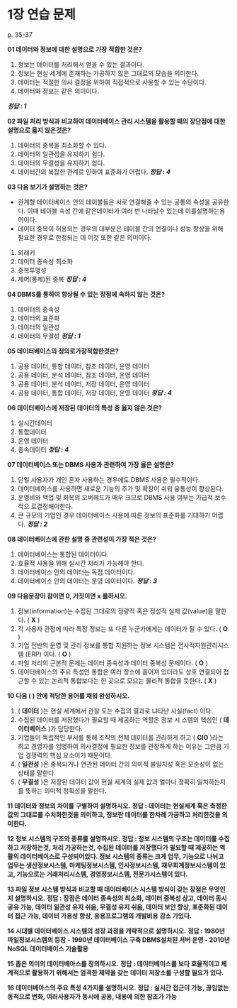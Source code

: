 # 1장 연습 문제

p. 35-37

**01 데이터와 정보에 대한 설명으로 가장 적합한 것은?**

1. 정보는 데이터를 처리해서 얻을 수 있는 결과이다.
2. 정보는 현실 세계에 존재하는 가공하지 않은 그대로의 모습을 의미한다.
3. 데이터는 적절한 의사 결정을 위하여 직접적으로 사용할 수 있는 수단이다.
4. 데이터와 정보는 같은 의미이다.

***정답 : 1***

**02 파일 처리 방식과 비교하여 데이터베이스 관리 시스템을 활용할 때의 장단점에 대한 설명으로 옳지 않은것은?**

1. 데이터의 중복을 최소화할 수 있다.
2. 데이터의 일관성을 유지하기 쉽다.
3. 데이터의 무결성을 유지하기 쉽다.
4. 데이터간의 복잡한 관계로 인하여 표준화가 어렵다.
***정답 : 4***

**03 다음 보기가 설명하는 것은?**

- 관계형 데이터베이스 안의 테이블들은 서로 연결해줄 수 있는 공통의 속성을 공유한다. 이때 테이블 속성 간에 같은데이터가 여러 번 나타날수 있는데 이를설명하는용어이다.
- 데이터 중복이 허용되는 경우의 대부분은 테이블 간의 연결이나 성능 향상을 위해 필요한 경우로 한정되는 데 이것 또한 같은 의미이다.

1. 외래키
2. 데이터 종속성 최소화
3. 중복투명성
4. 제어(통제)된 중복
***정답 : 4***

**04 DBMS를 통하여 향상될 수 있는 장점에 속하지 않는 것은?**
1. 데이터의 종속성
2. 데이터의 표준화
3. 데이터의 일관성
4. 데이터의 무결성
***정답 : 1***

**05 데이터베이스의 정의로가장적합한것은?**

1. 공용 데이터, 통합 데이터, 참조 데이터, 운영 데이터
2. 공용 데이터, 분석 데이터, 참조 데이터, 운영 데이터
3. 공용 데이터, 분석 데이터, 저장 데이터, 운영 데이터
4. 공용 데이터, 통합 데이터, 저장 데이터, 운영 데이터
***정답 : 4***

**06 데이터베이스에 저장된 데이터의 특성 중 옳지 않은 것은?**

1. 실시간데이터
2. 통합데이터
3. 운영 데이터
4. 종속데이터
***정답 : 4***

**07 데이터베이스 또는 DBMS 사용과 관련하여 가장 옳은 설명은?**

1. 단일 사용자가 개인 혼자 사용하는 경우에도 DBMS 사용은 필수적이다.
2. 데이터베이스를 사용하면 새로운 기능의 추가 및 확장이 쉬워 융통성이 향상된다.
3. 운영비와 백업 및 회복의 오버헤드가 매우 크므로 DBMS 사용 여부는 가급적 보수적으 로결정해야한다.
4. 큰 규모의 기업인 경우 데이터베이스 사용에 따른 정보의 표준화를 기대하기 어렵다.
***정답 : 2***

**08 데이터베이스에 관한 설명 중 관련성이 가장 적은 것은?**

1. 데이터베이스는 통합된 데이터이다.
2. 효율적 사용을 위해 실시간 처리가 가능해야 한다.
3. 데이터베이스 안의 데이터는 독점 데이터이다.
4. 데이터베이스 안의 데이터는 운영 데이터이다.
***정답 : 3***

**09 다음문장이 참이면 0, 거짓이면 x 를하시오.**

1. 정보(information)는 수집된 그대로의 정량적 혹은 정성적 실제 값(value)을 말한다. ( **X** )
2. 각 사용자 관점에 따라 특정 정보는 또 다른 누군가에게는 데이터가 될 수 있다. ( **O** )
3. 기업 전반의 운영 및 관리 정보를 통합 지원하는 정보 시스템은 전사적자원관리시스템 (ERP) 이다. ( **O** )
4. 파일 처리의 근본적 문제는 데이터 종속성과 데이터 중복성 문제이다. ( **O** )
5. 데이터베이스의 주요 특성인 통합은 여러 장소에 흩어져 있더라도 상호 연결되어 접근할 수 있는 논리적 통합보다는 한 곳으로 모으는 물리적 통합을 듯한다. ( **X** )

**10 다음 ( ) 안에 적당한 용어를 채워 완성하시오.**

1. ( **데이터** )는 현실 세계에서 관찰 도는 수집의 결과로 냐타난 사실(fact) 이다.
2. 수집된 데이터를 저장했다가 필요할 때 제공하는 역할은 정보 시 스템의 핵심인 ( **데이터베이스** )가 담당한다.
3. 기업들이 독립적인 부서를 통해 조직의 전체 데이터를 관리하게 하고 ( **CIO** )라는 최고 경영자를 임명하여 의사결정에 필요한 정보를 관장하계 하는 이유는 그만큼 기업 경쟁력의 핵심 요소이기 때문이다.
4. ( **일관성** )은 중복되거나 연관된 데이터 간의 의미적 불일치성 혹은 모순성이 없는 상태를 말한다.
5. ( **무결성** )은 저장된 데이터 값이 현실 세계의 실제 값과 얼마나 정확히 일치하는지를 뜻하는 의미적 정확성을 말한다.

**11 데이터와 정보의 차이를 구별하여 설명하시오.**
**정답 : 데이터는 현실세계 혹은 측정한 값의 그대로를 수치화한것을 의미하고, 정보란 데이터를 한차례 가공하고 처리한것을 의미한다.**

**12 정보 시스템의 구조와 종류를 설명하시오.**
**정답 : 정보 시스템의 구조는 데이터를 수집하고 저장하는것, 처리 가공하는것, 수집된 데이터를 저장했다가 필요할 때 제공하는 역활의 데이터베이스로 구성되어있다.
	 정보 시스템의 종류는 크게 업무, 기능으로 나뉘고 업무는 생산정보시스템, 마케팅정보시스템, 인사정보시스템, 재무회계정보시스템이 있고, 기능으로는 거래처리시스템, 경영정보시스템, 전문가시스템이 있다.**

**13 파일 정보 시스템 방식과 비교할 때 데이터베이스 시스템 방식이 갖는 장점은 무엇인지 설명하시오.**
**정답 : 장점은 데이터 종속성의 최소화, 데이터 중복성 삼고, 데이터 동시공유 가능, 데이터 일관성 유지 쉬움, 무결성 유지 쉬움, 데이터 보안 향상, 표준화된 데이터 접근 가능, 데이터 가용성 향상, 응용프로그램의 개발비용 감소 가있다.**

**14 시대별 데이터베이스 시스템의 성장 과정을 개략적으로 설명하시오.**
**정답 : 1980년 파일정보시스템의 등장 - 1990년 데이터베이스 구축 DBMS설치된 서버 운영 - 2010년 NoSQL 데이터베이스 기술활용**

**15 좁은 의미의 데이터베아스를 정의하시오.**
**정답 : 데이터베이스를 보다 효율적이고 체계적으로 활용하기 위해서는 엄격한 제약을 갖는 데이터 저장소를 구성할 필요가 있다.**

**16 데이터베아스의 주요 특성 4가지를 설명하시오.**
**정답 : 실시간 접근이 가능, 끊임없는 동적으로 변화, 여러사용자가 동시에 공용, 내용에 의한 참조가 가능**
